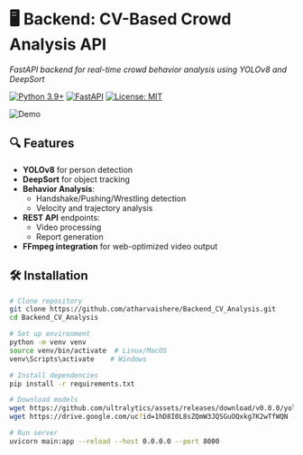 # 🖥️ Backend: CV-Based Crowd Analysis API
*FastAPI backend for real-time crowd behavior analysis using YOLOv8 and DeepSort*

[![Python 3.9+](https://img.shields.io/badge/python-3.9+-blue.svg)](https://www.python.org/)
[![FastAPI](https://img.shields.io/badge/FastAPI-005571?style=flat&logo=fastapi)](https://fastapi.tiangolo.com/)
[![License: MIT](https://img.shields.io/badge/License-MIT-yellow.svg)](https://opensource.org/licenses/MIT)

![Demo](https://media.giphy.com/media/v1.Y2lkPTc5MGI3NjExcDd0d3VkYjV1dW1vN2R6Z2R4eGZ4Z3JtYzNybjBqY2R5dGJmYyZlcD12MV9pbnRlcm5hbF9naWZfYnlfaWQmY3Q9Zw/your-demo-gif-url.gif)

## 🔍 Features
- **YOLOv8** for person detection
- **DeepSort** for object tracking
- **Behavior Analysis**:
  - Handshake/Pushing/Wrestling detection
  - Velocity and trajectory analysis
- **REST API** endpoints:
  - Video processing
  - Report generation
- **FFmpeg integration** for web-optimized video output

## 🛠️ Installation
```bash
# Clone repository
git clone https://github.com/atharvaishere/Backend_CV_Analysis.git
cd Backend_CV_Analysis

# Set up environment
python -m venv venv
source venv/bin/activate  # Linux/MacOS
venv\Scripts\activate    # Windows

# Install dependencies
pip install -r requirements.txt

# Download models
wget https://github.com/ultralytics/assets/releases/download/v0.0.0/yolov8m.pt
wget https://drive.google.com/uc?id=1hD8I0L8sZQmW3JQSGuOQxkg7K2wTfWQN -O osnet_x1_0_imagenet.pth

# Run server
uvicorn main:app --reload --host 0.0.0.0 --port 8000
